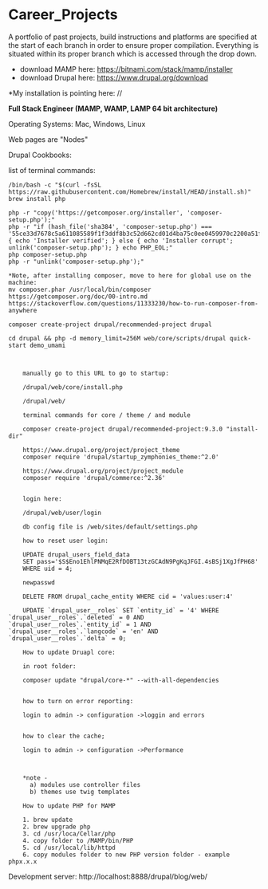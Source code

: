# Career_Projects
A portfolio of past projects, build instructions and platforms are specified at the start of each branch in order to ensure proper compilation.  Everything is situated within its proper branch which is accessed through the drop down.   

* download MAMP here: https://bitnami.com/stack/mamp/installer
* download Drupal here: https://www.drupal.org/download

*My installation is pointing here: //

<b>Full Stack Engineer (MAMP, WAMP, LAMP 64 bit architecture) </b>

Operating Systems:
Mac, Windows, Linux


Web pages are "Nodes"

Drupal Cookbooks: 




list of terminal commands:

    /bin/bash -c "$(curl -fsSL https://raw.githubusercontent.com/Homebrew/install/HEAD/install.sh)"
    brew install php
  
    php -r "copy('https://getcomposer.org/installer', 'composer-setup.php');"
    php -r "if (hash_file('sha384', 'composer-setup.php') === '55ce33d7678c5a611085589f1f3ddf8b3c52d662cd01d4ba75c0ee0459970c2200a51f492d557530c71c15d8dba01eae') { echo 'Installer verified'; } else { echo 'Installer corrupt'; unlink('composer-setup.php'); } echo PHP_EOL;"
    php composer-setup.php
    php -r "unlink('composer-setup.php');"

    *Note, after installing composer, move to here for global use on the machine: 
    mv composer.phar /usr/local/bin/composer
    https://getcomposer.org/doc/00-intro.md
    https://stackoverflow.com/questions/11333230/how-to-run-composer-from-anywhere

    composer create-project drupal/recommended-project drupal 

    cd drupal && php -d memory_limit=256M web/core/scripts/drupal quick-start demo_umami

       

        manually go to this URL to go to startup:
        
        /drupal/web/core/install.php

        /drupal/web/

        terminal commands for core / theme / and module
        
        composer create-project drupal/recommended-project:9.3.0 "install-dir"

        https://www.drupal.org/project/project_theme
        composer require 'drupal/startup_zymphonies_theme:^2.0'

        https://www.drupal.org/project/project_module
        composer require 'drupal/commerce:^2.36'

        
        login here:
        
        /drupal/web/user/login

        db config file is /web/sites/default/settings.php

        how to reset user login:

        UPDATE drupal_users_field_data 
        SET pass='$S$Eno1EhlPNMqE2RfDOBT13tzGCAdN9PgKqJFGI.4sBSj1XgJfPH68' 
        WHERE uid = 4;

        newpasswd

        DELETE FROM drupal_cache_entity WHERE cid = 'values:user:4' 

        UPDATE `drupal_user__roles` SET `entity_id` = '4' WHERE `drupal_user__roles`.`deleted` = 0 AND `drupal_user__roles`.`entity_id` = 1 AND `drupal_user__roles`.`langcode` = 'en' AND `drupal_user__roles`.`delta` = 0; 

        How to update Druapl core:

        in root folder:

        composer update "drupal/core-*" --with-all-dependencies


        how to turn on error reporting:
        
        login to admin -> configuration ->loggin and errors
        
        
        how to clear the cache;
        
        login to admin -> configuration ->Performance
        
        
        
        *note - 
          a) modules use controller files
          b) themes use twig templates
        
        How to update PHP for MAMP
        
        1. brew update 
        2. brew upgrade php 
        3. cd /usr/loca/Cellar/php 
        4. copy folder to /MAMP/bin/PHP
        5. cd /usr/local/lib/httpd
        6. copy modules folder to new PHP version folder - example phpx.x.x
        

Development server:
http://localhost:8888/drupal/blog/web/
